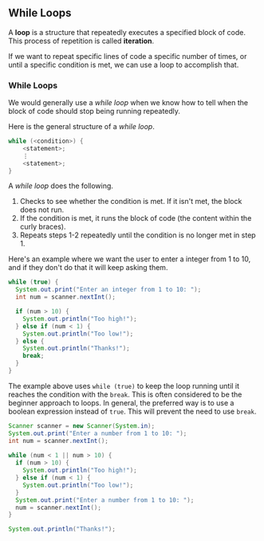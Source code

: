 ## While Loops

A **loop** is a structure that repeatedly executes a specified block of code. This process of repetition is called **iteration**. 

If we want to repeat specific lines of code a specific number of times, or until a specific condition is met, we can use a loop to accomplish that.

### While Loops

We would generally use a *while loop* when we know how to tell when the block of code should stop being running repeatedly.

Here is the general structure of a *while loop*.

```java
while (<condition>) {
    <statement>;
    ⋮
    <statement>;
}
```

A *while loop* does the following.

1. Checks to see whether the condition is met. If it isn't met, the block does not run.
2. If the condition is met, it runs the block of code (the content within the curly braces).
3. Repeats steps 1-2 repeatedly until the condition is no longer met in step 1.

Here's an example where we want the user to enter a integer from 1 to 10, and if they don't do that it will keep asking them.

```java
while (true) {
  System.out.print("Enter an integer from 1 to 10: ");
  int num = scanner.nextInt();  

  if (num > 10) {
    System.out.println("Too high!");
  } else if (num < 1) {
    System.out.println("Too low!");
  } else {
    System.out.println("Thanks!");
    break;
  }
}
```

The example above uses `while (true)` to keep the loop running until it reaches the condition with the `break`. This is often considered to be the beginner approach to loops. In general, the preferred way is to use a boolean expression instead of `true`. This will prevent the need to use `break`.

```java
Scanner scanner = new Scanner(System.in);
System.out.print("Enter a number from 1 to 10: ");
int num = scanner.nextInt();  
		
while (num < 1 || num > 10) {
  if (num > 10) {
    System.out.println("Too high!");
  } else if (num < 1) {
    System.out.println("Too low!");
  } 
  System.out.print("Enter a number from 1 to 10: ");
  num = scanner.nextInt();  
}

System.out.println("Thanks!");
```
